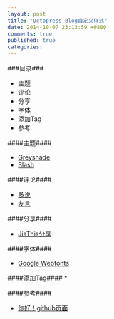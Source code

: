 ```yaml
---
layout: post
title: "Octopress Blog自定义样式"
date: 2014-10-07 23:13:59 +0800
comments: true
published: true
categories: 
---
```

###目录###

* 主题
* 评论
* 分享
* 字体
* 添加Tag
* 参考

####主题####
* [Greyshade](https://github.com/shashankmehta/greyshade)
* [Slash](https://github.com/tommy351/Octopress-Theme-Slash)

####评论####
* [多说](http://duoshuo.com/create-site/)
* [友言](http://www.uyan.cc/)

####分享####
* [JiaThis分享](http://www.jiathis.com/)

####字体####
* [Google Webfonts](http://google.com/webfonts)

####添加Tag####
* 

####参考####
* [你好！github页面](http://beyondvincent.com/blog/2013/07/27/107-hello-page-of-github/)

